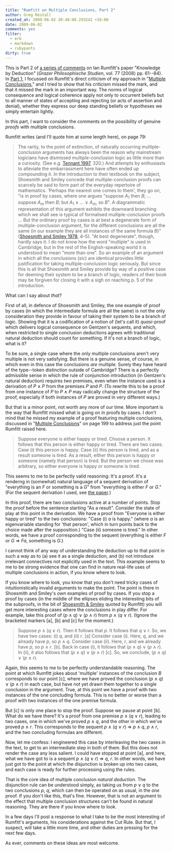 ```yaml
---
title: "Rumfitt on Multiple Conclusions, Part 2"
author: Greg Restall
created_at: 2009-06-02 20:48:00.293242 +10:00
date: 2009-06-02 
comments: yes
filter:
  - erb
  - markdown
  - rubypants
dirty: true
---
```

This is Part 2 of [a series of comments](http://consequently.org/news/2009/06/01/Rumfitt_Part_1) on Ian Rumfitt's paper "Knowledge by Deduction" (*Grazer Philosophische Studien*, vol. 77 (2008) pp. 61--84).  In [Part 1](http://consequently.org/news/2009/06/01/Rumfitt_Part_1), I focussed on Rumfitt's direct criticism of my approach in "[Multiple Conclusions](http://consequently.org/writing/multipleconclusions/)," and I tried to show that his criticism missed the mark, and that it missed the mark in an important way. The norms of logical consequence and logical coherence apply not only to occurrent beliefs but to all manner of states of accepting and rejecting (or acts of assertion and denial), whether they express our deep standing beliefs or hypotheses we simply entertain lightly.

In this part, I want to consider the comments on the possibility of genuine _proofs_ with multiple conclusions.  

<!--more-->

Rumfitt writes (and I'll quote him at some length here), on page 79:

> The rarity, to the point of extinction, of naturally occurring multiple-conclusion arguments has always been the reason why mainstream logicians have dismissed multiple-conclusion logic as little more than a curiosity. (See e.g. [Tennant 1997](http://www.amazon.com/Taming-True-Neil-Tennant/dp/0198237170/consequentlyorg), 320.) And attempts by enthusiasts to alleviate the embarrassment here have often ended up compounding it. In the introduction to their textbook on the subject, Shoesmith and Smiley concede that multiple-conclusion proofs can scarcely be said to form part of the everyday repertoire of mathematics. 'Perhaps the nearest one comes to them', they go on, "is in proof by cases, where one argues "suppose _A_<sub>1</sub> then _B_; &hellip; suppose _A_<sub>_m_</sub> then _B_; but _A_<sub>1</sub> &or; &hellip; &or; _A_<sub>_m_</sub>, so _B_". A diagrammatic representation of this argument exhibits the downward branching which we shall see is typical of formalised multiple-conclusion proofs &hellip; But the ordinary proof by cases is at best a degenerate form of multiple-conclusion argument, for the different conclusions are all the same (in our example they are all instances of the same formula _B_)" ([Shoesmith and Smiley 1978](http://www.amazon.com/Multiple-Conclusion-Logic-D-J-Shoesmith/dp/0521093325/consequentlyorg), 4–5). "At best degenerate", though, hardly says it. I do not know how the word "multiple" is used in Cambridge, but in the rest of the English-speaking world it is understood to mean "more than one". So an example of an argument in which all the conclusions (_sic_) are identical provides little justification for taking multiple-conclusion logic seriously. But since this is all that Shoesmith and Smiley provide by way of a positive case for deeming their system to be a branch of logic, readers of their book may be forgiven for closing it with a sigh on reaching p. 5 of the introduction.  

What can I say about *that*?

<!-- BREAK -->

First of all, in defence of Shoesmith and Smiley, the one example of proof by cases (in which the intermediate formula are all the same) is not the only consideration they provide in favour of taking their system to be a branch of logic.  Showing that it is a codification of a notion of (let's call it) *quasi*-proof which delivers logical consequence on Gentzen's sequents, and which, when restricted to single conclusion deductions agrees with traditional natural deduction should count for something.  If it's not a branch of logic, what is it?  

To be sure, a single case where the only multiple conclusions aren't very multiple is not very satisfying. But there is a genuine sense, of course, in which even in this case the conclusions *are* multiple.  Surely they have heard of the type--token distinction outside of Cambridge?  There is a perfectly admissible sense in which the rule of conjunction introduction (in Gentzen's natural deduction) requires *two* premises, even when the instance used is a derivation of _P_ &and; _P_ from the premises _P_ and _P_.  (To rewrite this to be a proof from one instance of _P_ to _P_ &and; _P_ may radically change the structure of the proof, especially if both instances of _P_ are proved in very different ways.)

But that is a minor point, not worth any more of our time.  More important is the way that Rumfitt missed what is going on in proofs by cases.  I don't mind that he missed my example of a proof featuring multiple conclusions, discussed in "[Multiple Conclusions](http://consequently.org/writing/multipleconclusions)" on page 199 to address just the point Rumfitt raised here.

> Suppose everyone is either happy or tired. Choose a person. It follows that this person is either happy or tired. There are two cases. Case (i) this person is happy. Case (ii) this person is tired, and as a result someone is tired. As a result, either this person is happy or someone (namely that person) is tired. But the person we chose was arbitrary, so either everyone is happy or someone is tired. 

This seems to me to be perfectly valid reasoning: It's a proof.  It's a renderng in (somewhat) natural language of a sequent derivation of "everything is an _F_ or something is a _G_" from "everything is either _F_ or _G_."  (For the sequent derivation I used, see [the paper](http://consequently.org/writing/multipleconclusions).)  

In this proof, there are two conclusions active at a number of points.  Stop the proof before the sentence starting "As a result".  Consider the state of play at this point in the derivation.  We have a proof from "Everyone is either happy or tired" to the two conclusions: "Case (i) _a_ is happy." (where _a_ is an eigenvariable standing for 'that person', which in turn points back to the choice made after the supposition.)  "Case (ii) someone is tired."  In other words, we have a proof corresponding to the sequent (everything is either _F_ or _G_ &rArr; _Fa_, something is _G_.)

I cannot think of any way of understanding the deduction up to that point in such a way as to (a) see it as a single deduction, and (b) not introduce irrelevant connectives not explicitly used in the text.  This example seems to me to be strong evidence that one can find in nature real-life uses of multiple conclusions in action, if you know where to look.  

If you know where to look, you know that you don't need tricky cases of intuitionistically invalid arguments to make the point.  The point is there in Shoesmith and Smiley's _own_ examples of proof by cases.  If you stop a proof by cases (in the middle of the ellipses eliding the interesting bits of the subproofs, in the bit of [Shoesmith &amp; Smiley](http://www.amazon.com/Multiple-Conclusion-Logic-D-J-Shoesmith/dp/0521093325/consequentlyorg) quoted by Rumfitt) you will get more interesting cases where the conclusions in play differ.  For example, take this proof of (_p_ &and; _q_) &or; (_p_ &and; _r_) from _p_ &and; (_q_ &or; _r_). (Ignore the bracketed markers [a], [b] and [c] for the moment.)

> Suppose _p_ &and; (_q_ &or; _r_).  Then it follows that _p_.  It follows that _q_ &or; _r_.  So, we have two cases: (i) _q_, and (ii) _r_. [a] Consider case (i).  Here, _q_, and we already have _p_, so _p_ &and; _q_.  Consider case (ii). Here, _r_, and we already have _p_, so _p_ &and; _r_. [b].  Back in case (i), it follows that (_p_ &and; _q_) &or; (_p_ &and; _r_).  In (ii), it also follows that (_p_ &and; _q_) &or; (_p_ &and; _r_) [c].  So, we conclude, (_p_ &and; _q_) &or; (_p_ &and; _r_).

Again, this seems to me to be perfectly understandable reasoning.  The point at which Rumfitt jokes about 'multiple' instances of the conclusion _B_ corresponds to our point [c], where we have proved the conclusion (_p_ &and; _q_) &or; (_p_ &and; _r_) in each case, but have not yet drawn them together to a single conclusion in the argument.  True, at this point we have a proof with two instances of the one concluding formula.  This is no better or worse than a proof with two instances of the one premise formula.  

But [c] is only one place to stop the proof.  Suppose we pause at point [b].  What do we have there?  It's a proof from one premise _p_ &and; (_q_ &or; _r_), leading to two cases, one in which we've proved _p_ &and; _q_, and the other in which we've proved _p_ &and; _r_.  This corresponds to the sequent _p_ &and; (_q_ &or; _r_) &rArr; _p_ &and; _q_, _p_ &and; _r_, and the two concluding formulas are different.

Now, let me confess: I engineered this case by interleaving the two cases in the text, to get to an intermediate step in both of them.  But this does not render the case any less salient.  I could have stopped at point [a], and here, what we have got to is a sequent _p_ &and; (_q_ &or; _r_) &rArr; _q_,  _r_.  In other words, we have just got to the point at which the disjunction is broken up into two cases, and each case is ready for further processing using the rules.

That is the core idea of multiple conclusion _natural deduction_.  The disjunction rule can be understood simply, as taking us from _p_ &or; _q_ to the two conclusions _p_, _q_,  which can then be operated on as usual, in the _one_ proof.  If you don't like this, that's fine.  However, that is not an argument to the effect that multiple conclusion structures can't be found in natural reasoning.  They are there if you know where to look.

In a few days I'll post a response to what I take to be the most interesting of Rumfitt's arguments, his considerations against the Cut Rule.  But that, I suspect, will take a little more time, and other duties are pressing for the next few days.

As ever, comments on these ideas are most welcome.  